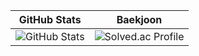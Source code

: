 | GitHub Stats | Baekjoon |
|--------------|----------|
| ![GitHub Stats](https://github-readme-stats.vercel.app/api?username=dev365code&show_icons=true&theme=radical) | ![Solved.ac Profile](http://mazassumnida.wtf/api/v2/generate_badge?boj=zero8004paz) |
